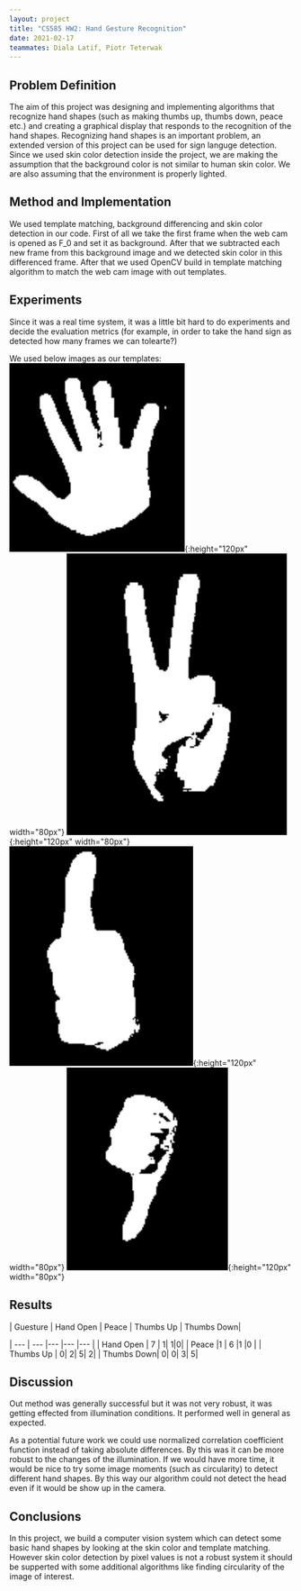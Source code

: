 ```yaml
---
layout: project
title: "CS585 HW2: Hand Gesture Recognition"
date: 2021-02-17
teammates: Diala Latif, Piotr Teterwak 
---
```


Problem Definition
---------------------

The aim of this project was designing and implementing algorithms that recognize hand shapes (such as making thumbs up, thumbs down, peace etc.) and creating a graphical display that responds to the recognition of the hand shapes. Recognizing hand shapes is an important problem, an extended version of this project can be used for sign languge detection. Since we used skin color detection inside the project, we are making the assumption that the background color is not similar to human skin color. We are also assuming that the environment is properly lighted. 

Method and Implementation
---------------------

We used template matching, background differencing and skin color detection in our code. First of all we take the first frame when the web cam is opened as F_0 and set it as background. After that we subtracted each new frame from this background image and we detected skin color in this differenced frame. After that we used OpenCV build in template matching algorithm to match the web cam image with out templates.   

Experiments
---------------------

Since it was a real time system, it was a little bit hard to do experiments and decide the evaluation metrics (for example, in order to take the hand sign as detected how many frames we can tolearte?)

We used below images as our templates:
![Original Image](/pics/hand.jpg "Hand Open Template"){:height="120px" width="80px"}
![Original Image](/pics/peace.jpg "Peace Template"){:height="120px" width="80px"}
![Original Image](/pics/thumbs_up.jpg "Thumbs_up Template"){:height="120px" width="80px"}
![Original Image](/pics/thumbs_down.jpg "Thumbs_down Template"){:height="120px" width="80px"}

Results
---------------------
| Guesture | Hand Open | Peace | Thumbs Up | Thumbs Down|

| --- | --- |--- |--- |--- |
| Hand Open | 7 | 1| 1|0|
|  Peace  |1 | 6 |1 |0 |
| Thumbs Up | 0| 2| 5| 2|
| Thumbs Down| 0| 0| 3| 5| 


Discussion
---------------------

Out method was generally successful but it was not very robust, it was getting effected from illumination conditions. It performed well in general as expected. 

As a potential future work we could use normalized correlation coefficient function instead of taking absolute differences. By this was it can be more robust to the changes of the illumination. If we would have more time, it would be nice to try some image moments (such as circularity) to detect different hand shapes. By this way our algorithm could not detect the head even if it would be show up in the camera. 


Conclusions
---------------------

In this project, we build a computer vision system which can detect some basic hand shapes by looking at the skin color and template matching. However skin color detection by pixel values is not a robust system it should be supperted with some additional algorithms like finding circularity of the image of interest.

